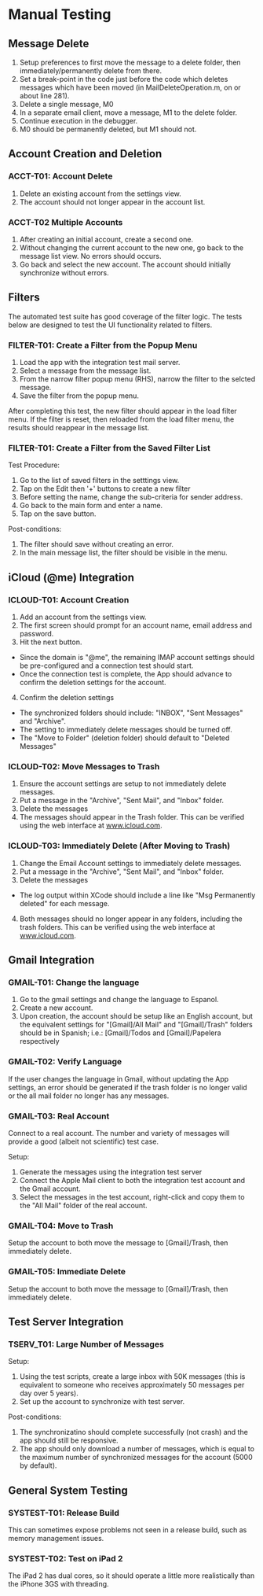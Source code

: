 # Manual Testing

## Message Delete

1. Setup preferences to first move the message to a delete folder, 
   then immediately/permanently delete from there.
2. Set a break-point in the code just before the code which 
   deletes messages which have been moved (in MailDeleteOperation.m,
   on or about line 281).
2. Delete a single message, M0
3. In a separate email client, move a message, M1 to the delete
   folder.
4. Continue execution in the debugger.
5. M0 should be permanently deleted, but M1 should not.

## Account Creation and Deletion

### ACCT-T01: Account Delete

1. Delete an existing account from the settings view.
2. The account should not longer appear in the account list.

### ACCT-T02 Multiple Accounts

1. After creating an initial account, create a second one.
2. Without changing the current account to the new one, go
   back to the message list view. No errors should occurs.
3. Go back and select the new account. The account should
   initially synchronize without errors.
   
## Filters
  
The automated test suite has good coverage of the filter logic. The tests
below are designed to test the UI functionality related to filters.

### FILTER-T01: Create a Filter from the Popup Menu

1. Load the app with the integration test mail server.
2. Select a message from the message list.
3. From the narrow filter popup menu (RHS), narrow
   the filter to the selcted message.
4. Save the filter from the popup menu.

After completing this test, the new filter should appear
in the load filter menu. If the filter is reset, then reloaded
from the load filter menu, the results should reappear in the message
list.

### FILTER-T01: Create a Filter from the Saved Filter List

Test Procedure:

1. Go to the list of saved filters in the setttings view.
2. Tap on the Edit then '+' buttons to create a new filter
3. Before setting the name, change the sub-criteria for sender
   address.
4. Go back to the main form and enter a name.
5. Tap on the save button.

Post-conditions:

1. The filter should save without creating an error.
2. In the main message list, the filter should be visible in the
   menu.

## iCloud (@me) Integration

### ICLOUD-T01: Account Creation

1. Add an account from the settings view.
2. The first screen should prompt for an account name, email address and password.
3. Hit the next button.
  * Since the domain is "@me", the remaining IMAP account settings should be pre-configured and a connection test should start.
  * Once the connection test is complete, the App should advance to confirm the deletion settings for the account.
4. Confirm the deletion settings
  * The synchronized folders should include: "INBOX", "Sent Messages" and "Archive".
  * The setting to immediately delete messages should be turned off.
  * The "Move to Folder" (deletion folder) should default to "Deleted Messages"

### ICLOUD-T02: Move Messages to Trash

1. Ensure the account settings are setup to not immediately delete messages.
2. Put a message in the "Archive", "Sent Mail", and "Inbox" folder.
3. Delete the messages
4. The messages should appear in the Trash folder. This can be verified using 
   the web interface at www.icloud.com.


### ICLOUD-T03: Immediately Delete (After Moving to Trash)

1. Change the Email Account settings to immediately delete messages.
2. Put a message in the "Archive", "Sent Mail", and "Inbox" folder.
3. Delete the messages
  * The log output within XCode should include a line like 
    "Msg Permanently deleted" for each message.
4. Both messages should no longer appear in any folders, including 
   the trash folders. This can be verified using the web interface at www.icloud.com.
   
## Gmail Integration

### GMAIL-T01: Change the language

1. Go to the gmail settings and change the language to Espanol.
2. Create a new account.
3. Upon creation, the account should be setup like an English account, but the
   equivalent settings for "[Gmail]/All Mail" and "[Gmail]/Trash" folders
	should be in Spanish; i.e.: [Gmail]/Todos and  [Gmail]/Papelera respectively
	
### GMAIL-T02: Verify Language 

If the user changes the language in Gmail, without
updating the App settings, an error should be generated
if the trash folder is no longer valid or the all mail
folder no longer has any messages.

### GMAIL-T03: Real Account

Connect to a real account. The number and variety of messages
will provide a good (albeit not scientific) test case.

Setup:

1. Generate the messages using the integration test server
2. Connect the Apple Mail client to both the integration 
   test account and the Gmail account.
3. Select the messages in the test account, right-click
   and copy them to the "All Mail" folder of the real account.

### GMAIL-T04: Move to Trash

Setup the account to both move the message to [Gmail]/Trash, 
then immediately delete.

### GMAIL-T05: Immediate Delete

Setup the account to both move the message to [Gmail]/Trash, 
then immediately delete.

## Test Server Integration

### TSERV_T01: Large Number of Messages

Setup:

1. Using the test scripts, create a large inbox with 50K messages
   (this is equivalent to someone who receives approximately 50
   messages per day over 5 years).
2. Set up the account to synchronize with test server.

Post-conditions:

1. The synchronizatino should complete successfully (not crash) and 
   the app should still be responsive.
2. The app should only download a number of messages, which is 
   equal to the maximum number of synchronized messages 
   for the account (5000 by default).
   
## General System Testing

### SYSTEST-T01: Release Build

This can sometimes expose problems not seen in a release build, such as
memory management issues.

### SYSTEST-T02: Test on iPad 2

The iPad 2 has dual cores, so it should operate a little more
realistically than the iPhone 3GS with threading.



